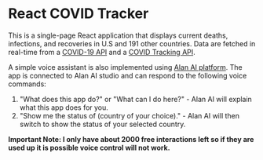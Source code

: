 # React COVID Tracker

This is a single-page React application that displays current deaths, infections, and recoveries in U.S and 191 other countries. Data are fetched in real-time from a [COVID-19 API](https://github.com/mathdroid/covid-19-api) and a [COVID Tracking API](https://covidtracking.com/data/api).

A simple voice assistant is also implemented using [Alan AI platform](https://alan.app/). The app is connected to Alan AI studio and can respond to the following voice commands:
1. "What does this app do?" or "What can I do here?"  -  Alan AI will explain what this app does for you.
2. "Show me the status of (country of your choice)."  -  Alan AI will then switch to show the status of your selected country. 

**Important Note: I only have about 2000 free interactions left so if they are used up it is possible voice control will not work.**
